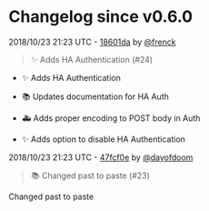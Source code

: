 # Changelog since v0.6.0

2018/10/23 21:23 UTC - [18601da](https://github.com/hassio-addons/addon-ide/commit/18601da1928e3bcb7061ed94f3a42095e69e907a) by [@frenck](https://github.com/frenck)
> :sparkles: Adds HA Authentication (#24)

* :sparkles: Adds HA Authentication

* :books: Updates documentation for HA Auth

* :ambulance: Adds proper encoding to POST body in Auth

* :sparkles: Adds option to disable HA Authentication 

2018/10/23 21:23 UTC - [47fcf0e](https://github.com/hassio-addons/addon-ide/commit/47fcf0eeb2e6e39bc1eed20dc42e5116b9cdc84c) by [@dayofdoom](https://github.com/dayofdoom)
> :books: Changed past to paste (#23)

Changed past to paste 

